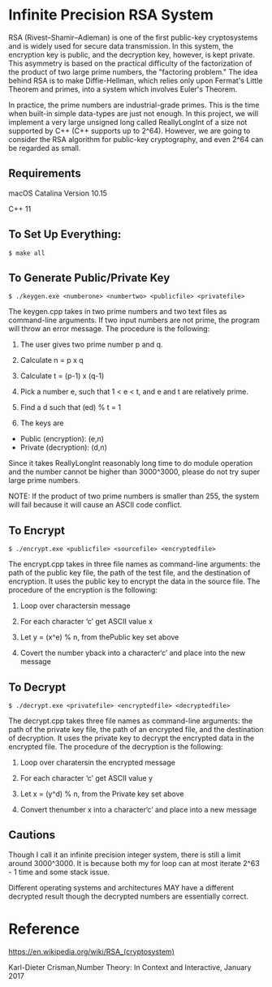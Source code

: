 # Infinite Precision RSA System 
RSA (Rivest–Shamir–Adleman) is one of the first public-key cryptosystems and is widely used for secure data transmission. In this system, the encryption key is public, and the decryption key, however, is kept private. This asymmetry is based on the practical difficulty of the factorization of the product of two large prime numbers, the "factoring problem." The idea behind RSA is to make Diffie-Hellman, which relies only upon Fermat's Little Theorem and primes, into a system which involves Euler's Theorem. 

In practice, the prime numbers are industrial-grade primes. This is the time when built-in simple data-types are just not enough. In this project, we will implement a very large unsigned long called ReallyLongInt of a size not supported by C++ (C++ supports up to 2^64). However, we are going to consider the RSA algorithm for public-key cryptography, and even 2^64 can be regarded as small.  

## Requirements
macOS Catalina Version 10.15

C++ 11

## To Set Up Everything:
```
$ make all
```

## To Generate Public/Private Key 
```
$ ./keygen.exe <numberone> <numbertwo> <publicfile> <privatefile>
```
The keygen.cpp takes in two prime numbers and two text files as command-line arguments. If two input numbers are not prime, the program will throw an error message. The procedure is the following:

1. The user gives two prime number p and q.

2. Calculate n = p x q

3. Calculate t = (p-1) x (q-1)

4. Pick a number e, such that 1 < e < t, and e and t are relatively prime.

5. Find a d such that (ed) % t = 1

6. The keys are 

* Public (encryption): (e,n)
* Private (decryption): (d,n)

Since it takes ReallyLongInt reasonably long time to do module operation and the number cannot be higher than 3000^3000, please do not try super large prime numbers.

NOTE: If the product of two prime numbers is smaller than 255, the system will fail because it will cause an ASCII code conflict. 

## To Encrypt 
```
$ ./encrypt.exe <publicfile> <sourcefile> <encryptedfile>
```
The encrypt.cpp takes in three file names as command-line arguments: the path of the public key file, the path of the test file, and the destination of encryption. It uses the public key to encrypt the data in the source file. The procedure of the encryption is the following:

1. Loop over charactersin message

2. For each character ‘c’ get ASCII value x

3. Let y = (x^e) % n, from thePublic key set above

4. Covert the number yback into a character‘c’ and place into the new message

## To Decrypt 
```
$ ./decrypt.exe <privatefile> <encryptedfile> <decryptedfile>
```
The decrypt.cpp takes three file names as command-line arguments: the path of the private key file, the path of an encrypted file, and the destination of decryption. It uses the private key to decrypt the encrypted data in the encrypted file. The procedure of the decryption is the following:

1. Loop over charatersin the encrypted message

2. For each character ‘c’ get ASCII value y

3. Let x = (y^d) % n, from the Private key set above

4. Convert thenumber x into a character‘c’ and place into a new message

## Cautions

Though I call it an infinite precision integer system, there is still a limit around 3000^3000. It is because both my for loop can at most iterate 2^63 - 1 time and some stack issue. 

Different operating systems and architectures MAY have a different decrypted result though the decrypted numbers are essentially correct.

# Reference 
https://en.wikipedia.org/wiki/RSA_(cryptosystem)

Karl-Dieter Crisman,Number Theory: In Context and Interactive, January 2017
